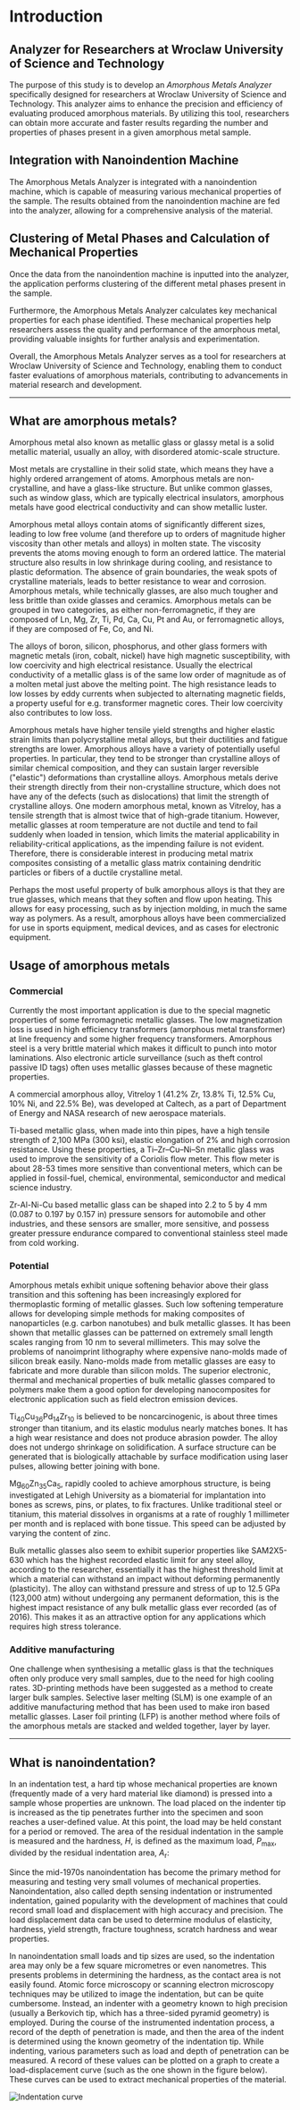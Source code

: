 # Introduction

## Analyzer for Researchers at Wroclaw University of Science and Technology

The purpose of this study is to develop an _Amorphous Metals Analyzer_
specifically designed for researchers at Wroclaw University of Science and
Technology. This analyzer aims to enhance the precision and efficiency of
evaluating produced amorphous materials. By utilizing this tool, researchers can
obtain more accurate and faster results regarding the number and properties of
phases present in a given amorphous metal sample.

## Integration with Nanoindention Machine

The Amorphous Metals Analyzer is integrated with a nanoindention machine, which
is capable of measuring various mechanical properties of the sample. The results
obtained from the nanoindention machine are fed into the analyzer, allowing for
a comprehensive analysis of the material.

## Clustering of Metal Phases and Calculation of Mechanical Properties

Once the data from the nanoindention machine is inputted into the analyzer, the
application performs clustering of the different metal phases present in the
sample.

Furthermore, the Amorphous Metals Analyzer calculates key mechanical properties
for each phase identified. These mechanical properties help researchers assess
the quality and performance of the amorphous metal, providing valuable insights
for further analysis and experimentation.

Overall, the Amorphous Metals Analyzer serves as a tool for researchers at
Wroclaw University of Science and Technology, enabling them to conduct faster
evaluations of amorphous materials, contributing to advancements in material
research and development.

---

## What are amorphous metals?

Amorphous metal also known as metallic glass or glassy metal is a solid metallic
material, usually an alloy, with disordered atomic-scale structure.

Most metals are crystalline in their solid state, which means they have a highly
ordered arrangement of atoms. Amorphous metals are non-crystalline, and have a
glass-like structure. But unlike common glasses, such as window glass, which are
typically electrical insulators, amorphous metals have good electrical
conductivity and can show metallic luster.

Amorphous metal alloys contain atoms of significantly different sizes, leading
to low free volume (and therefore up to orders of magnitude higher viscosity
than other metals and alloys) in molten state. The viscosity prevents the atoms
moving enough to form an ordered lattice. The material structure also results in
low shrinkage during cooling, and resistance to plastic deformation. The absence
of grain boundaries, the weak spots of crystalline materials, leads to better
resistance to wear and corrosion. Amorphous metals, while technically glasses,
are also much tougher and less brittle than oxide glasses and ceramics.
Amorphous metals can be grouped in two categories, as either non-ferromagnetic,
if they are composed of Ln, Mg, Zr, Ti, Pd, Ca, Cu, Pt and Au, or ferromagnetic
alloys, if they are composed of Fe, Co, and Ni.

The alloys of boron, silicon, phosphorus, and other glass formers with magnetic
metals (iron, cobalt, nickel) have high magnetic susceptibility, with low
coercivity and high electrical resistance. Usually the electrical conductivity
of a metallic glass is of the same low order of magnitude as of a molten metal
just above the melting point. The high resistance leads to low losses by eddy
currents when subjected to alternating magnetic fields, a property useful for
e.g. transformer magnetic cores. Their low coercivity also contributes to low
loss.

Amorphous metals have higher tensile yield strengths and higher elastic strain
limits than polycrystalline metal alloys, but their ductilities and fatigue
strengths are lower. Amorphous alloys have a variety of potentially useful
properties. In particular, they tend to be stronger than crystalline alloys of
similar chemical composition, and they can sustain larger reversible ("elastic")
deformations than crystalline alloys. Amorphous metals derive their strength
directly from their non-crystalline structure, which does not have any of the
defects (such as dislocations) that limit the strength of crystalline alloys.
One modern amorphous metal, known as Vitreloy, has a tensile strength that is
almost twice that of high-grade titanium. However, metallic glasses at room
temperature are not ductile and tend to fail suddenly when loaded in tension,
which limits the material applicability in reliability-critical applications, as
the impending failure is not evident. Therefore, there is considerable interest
in producing metal matrix composites consisting of a metallic glass matrix
containing dendritic particles or fibers of a ductile crystalline metal.

Perhaps the most useful property of bulk amorphous alloys is that they are true
glasses, which means that they soften and flow upon heating. This allows for
easy processing, such as by injection molding, in much the same way as polymers.
As a result, amorphous alloys have been commercialized for use in sports
equipment, medical devices, and as cases for electronic equipment.

## Usage of amorphous metals

### Commercial

Currently the most important application is due to the special magnetic
properties of some ferromagnetic metallic glasses. The low magnetization loss is
used in high efficiency transformers (amorphous metal transformer) at line
frequency and some higher frequency transformers. Amorphous steel is a very
brittle material which makes it difficult to punch into motor laminations. Also
electronic article surveillance (such as theft control passive ID tags) often
uses metallic glasses because of these magnetic properties.

A commercial amorphous alloy, Vitreloy 1 (41.2% Zr, 13.8% Ti, 12.5% Cu, 10% Ni,
and 22.5% Be), was developed at Caltech, as a part of Department of Energy and
NASA research of new aerospace materials.

Ti-based metallic glass, when made into thin pipes, have a high tensile strength
of 2,100 MPa (300 ksi), elastic elongation of 2% and high corrosion resistance.
Using these properties, a Ti–Zr–Cu–Ni–Sn metallic glass was used to improve the
sensitivity of a Coriolis flow meter. This flow meter is about 28-53 times more
sensitive than conventional meters, which can be applied in fossil-fuel,
chemical, environmental, semiconductor and medical science industry.

Zr-Al-Ni-Cu based metallic glass can be shaped into 2.2 to 5 by 4 mm (0.087 to
0.197 by 0.157 in) pressure sensors for automobile and other industries, and
these sensors are smaller, more sensitive, and possess greater pressure
endurance compared to conventional stainless steel made from cold working.

### Potential

Amorphous metals exhibit unique softening behavior above their glass transition
and this softening has been increasingly explored for thermoplastic forming of
metallic glasses. Such low softening temperature allows for developing
simple methods for making composites of nanoparticles (e.g. carbon nanotubes)
and bulk metallic glasses. It has been shown that metallic glasses can be
patterned on extremely small length scales ranging from 10 nm to several
millimeters. This may solve the problems of nanoimprint lithography where
expensive nano-molds made of silicon break easily. Nano-molds made from metallic
glasses are easy to fabricate and more durable than silicon molds. The superior
electronic, thermal and mechanical properties of bulk metallic glasses compared
to polymers make them a good option for developing nanocomposites for electronic
application such as field electron emission devices.

Ti<sub>40</sub>Cu<sub>36</sub>Pd<sub>14</sub>Zr<sub>10</sub> is believed to be
noncarcinogenic, is about three times stronger than titanium, and its elastic
modulus nearly matches bones. It has a high wear resistance and does not produce
abrasion powder. The alloy does not undergo shrinkage on solidification. A
surface structure can be generated that is biologically attachable by surface
modification using laser pulses, allowing better joining with bone.

Mg<sub>60</sub>Zn<sub>35</sub>Ca<sub>5</sub>, rapidly cooled to achieve
amorphous structure, is being investigated at Lehigh University as a biomaterial
for implantation into bones as screws, pins, or plates, to fix fractures. Unlike
traditional steel or titanium, this material dissolves in organisms at a rate of
roughly 1 millimeter per month and is replaced with bone tissue. This speed can
be adjusted by varying the content of zinc.

Bulk metallic glasses also seem to exhibit superior properties like SAM2X5-630
which has the highest recorded elastic limit for any steel alloy, according to
the researcher, essentially it has the highest threshold limit at which a
material can withstand an impact without deforming permanently (plasticity). The
alloy can withstand pressure and stress of up to 12.5 GPa (123,000 atm) without
undergoing any permanent deformation, this is the highest impact resistance of
any bulk metallic glass ever recorded (as of 2016). This makes it as an
attractive option for any applications which requires high stress tolerance.

### Additive manufacturing

One challenge when synthesising a metallic glass is that the techniques often
only produce very small samples, due to the need for high cooling rates.
3D-printing methods have been suggested as a method to create larger bulk
samples. Selective laser melting (SLM) is one example of an additive
manufacturing method that has been used to make iron based metallic glasses.
Laser foil printing (LFP) is another method where foils of the amorphous metals
are stacked and welded together, layer by layer.

---

## What is nanoindentation?

In an indentation test, a hard tip whose mechanical properties are known
(frequently made of a very hard material like diamond) is pressed into a sample
whose properties are unknown. The load placed on the indenter tip is increased
as the tip penetrates further into the specimen and soon reaches a user-defined
value. At this point, the load may be held constant for a period or removed. The
area of the residual indentation in the sample is measured and the hardness,
$H$, is defined as the maximum load, $P_{\mathrm{max}}$, divided by the residual
indentation area, $A_{\mathrm{r}}$:

Since the mid-1970s nanoindentation has become the primary method for measuring
and testing very small volumes of mechanical properties. Nanoindentation, also
called depth sensing indentation or instrumented indentation, gained popularity
with the development of machines that could record small load and displacement
with high accuracy and precision. The load displacement data can be used
to determine modulus of elasticity, hardness, yield strength, fracture
toughness, scratch hardness and wear properties.

In nanoindentation small loads and tip sizes are used, so the indentation area
may only be a few square micrometres or even nanometres. This presents problems
in determining the hardness, as the contact area is not easily found. Atomic
force microscopy or scanning electron microscopy techniques may be utilized to
image the indentation, but can be quite cumbersome. Instead, an indenter with a
geometry known to high precision (usually a Berkovich tip, which has a
three-sided pyramid geometry) is employed. During the course of the instrumented
indentation process, a record of the depth of penetration is made, and then the
area of the indent is determined using the known geometry of the indentation
tip. While indenting, various parameters such as load and depth of penetration
can be measured. A record of these values can be plotted on a graph to create a
load-displacement curve (such as the one shown in the figure below). These
curves can be used to extract mechanical properties of the material.

<!-- TODO: Use SVG once https://github.com/streamlit/streamlit/pull/8137
     is released. -->
![Indentation curve](./app/static/01_load_disp_indentation.png)
